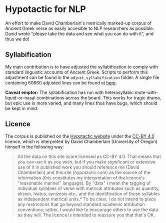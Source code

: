 # Hypotactic for NLP

An effort to make David Chamberlain's metrically marked-up corpus of Ancient Greek verse as easily accesible to NLP researchers as possible. David wrote "please take the data and see what you can do with it", and thus we do!

## Syllabification

My main contribution is to have adjusted the syllabification to comply with standard linguistic accounts of Ancient Greek. Scripts to perform this adjustment can be found in the `adjust_syllabification` folder. A single file containing 60660 adjusted lines can be found at [here](adjust_syllabification/hypotactic_all_shuffled_cleaned.txt).

**Caveat emptor:** The syllabification has run with heterosyllabic mute-with-liquid-or-nasal combinations across the board. This works for tragic drama, but epic use is more varied, and many lines thus have bugs, which should be kept in mind.
 
## Licence

The corpus is published on the [Hypotactic website](https://hypotactic.com/latin/index.html) under the [CC-BY 4.0](https://creativecommons.org/licenses/by/4.0/) licence, which is interpreted by David Chamberlain (University of Oregon) himself in the following way:

> All the data on this site is/are licensed as CC-BY 4.0. That means that you can use it as you wish, but if you make significant or extensive use of it in published work you should reference me (David Chamberlain) and this site (hypotactic.com) as the source of the information (this constitutes my interpretation of the licence's "reasonable manner" language). By "data" I mean the tagging of individual syllables of verse with metrical attributes such as quantity, elision, hiatus, synizesis etc., and the identification of those syllables as independent metrical units.* To be clear, I do not intend to place any restrictions that go beyond standard academic attribution conventions; rather, I would like to encourage others to use the data as they will. The licence is intended to reassure you that that's OK.